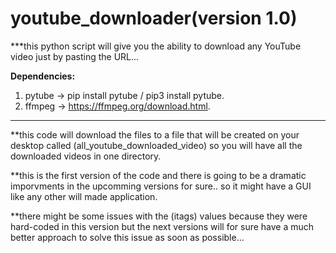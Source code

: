 # youtube_downloader(version 1.0)
***this python script will give you the ability to download any YouTube video just by pasting the URL...  



**Dependencies:**
1) pytube -> pip install pytube / pip3 install pytube.
2) ffmpeg -> https://ffmpeg.org/download.html.


-----------------------------------------------------------------------------------------------------------------------
**this code will download the files to a file that will be created on your desktop called (all_youtube_downloaded_video) so you will have all the downloaded videos in one directory.

**this is the first version of the code and there is going to be a dramatic imporvments in the upcomming versions for sure.. so it might have a GUI like any other will made application.

**there might be some issues with the (itags) values because they were hard-coded in this version but the next versions will for sure have a much better approach to solve this issue as soon as possible...

